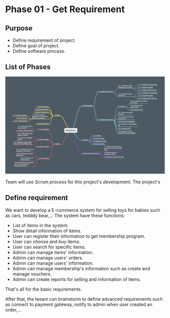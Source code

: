 # Phase 01 - Get Requirement 

## Purpose

- Define requirement of project.
- Define goal of project.
- Define software process.

## List of Phases

![List of phases](./img/img_01.png)

Team will use Scrum process for this project's development.
The project's 

## Define requirement

We want to develop a E-commerce system for selling toys for babies such as cars, tedddy bear,... The system have these functions:

* List of items in the system.
* Show detail information of items.
* User can register their information to get membership program.
* User can choose and buy items.
* User can search for specific items.
* Admin can manage items' information.
* Admin can manage users' orders.
* Admin can manage users' information.
* Admin can manage membership's information such as create and manage vouchers.
* Admin can create reports for selling and information of items.

That's all for the basic requirements.

After that, the teeam can brainstorm to define advanced requirements such as connect to payment gateway, notify to admin when user created an order,...
